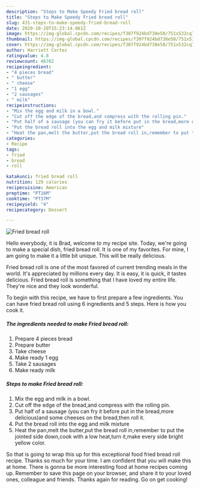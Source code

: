 ```yaml
---
description: "Steps to Make Speedy Fried bread roll"
title: "Steps to Make Speedy Fried bread roll"
slug: 431-steps-to-make-speedy-fried-bread-roll
date: 2020-10-20T15:23:14.061Z
image: https://img-global.cpcdn.com/recipes/f307f924bd738e50/751x532cq70/fried-bread-roll-recipe-main-photo.jpg
thumbnail: https://img-global.cpcdn.com/recipes/f307f924bd738e50/751x532cq70/fried-bread-roll-recipe-main-photo.jpg
cover: https://img-global.cpcdn.com/recipes/f307f924bd738e50/751x532cq70/fried-bread-roll-recipe-main-photo.jpg
author: Harriett Cortez
ratingvalue: 4.8
reviewcount: 46702
recipeingredient:
- "4 pieces bread"
- " butter"
- " cheese"
- "1 egg"
- "2 sausages"
- " milk"
recipeinstructions:
- "Mix the egg and milk in a bowl."
- "Cut off the edge of the bread,and compress with the rolling pin."
- "Put half of a sausage (you can fry it before put in the bread,more delicious)and some cheeses on the bread,then roll it."
- "Put the bread roll into the egg and milk mixture"
- "Heat the pan,melt the butter,put the bread roll in,remember to put the jointed side down,cook with a low heat,turn it,make every side bright yellow color."
categories:
- Recipe
tags:
- fried
- bread
- roll

katakunci: fried bread roll 
nutrition: 129 calories
recipecuisine: American
preptime: "PT16M"
cooktime: "PT37M"
recipeyield: "4"
recipecategory: Dessert

---
```



![Fried bread roll](https://img-global.cpcdn.com/recipes/f307f924bd738e50/751x532cq70/fried-bread-roll-recipe-main-photo.jpg)

Hello everybody, it is Brad, welcome to my recipe site. Today, we're going to make a special dish, fried bread roll. It is one of my favorites. For mine, I am going to make it a little bit unique. This will be really delicious.

Fried bread roll is one of the most favored of current trending meals in the world. It's appreciated by millions every day. It is easy, it is quick, it tastes delicious. Fried bread roll is something that I have loved my entire life. They're nice and they look wonderful.




To begin with this recipe, we have to first prepare a few ingredients. You can have fried bread roll using 6 ingredients and 5 steps. Here is how you cook it.

<!--inarticleads1-->

##### The ingredients needed to make Fried bread roll:

1. Prepare 4 pieces bread
1. Prepare  butter
1. Take  cheese
1. Make ready 1 egg
1. Take 2 sausages
1. Make ready  milk




<!--inarticleads2-->

##### Steps to make Fried bread roll:

1. Mix the egg and milk in a bowl.
1. Cut off the edge of the bread,and compress with the rolling pin.
1. Put half of a sausage (you can fry it before put in the bread,more delicious)and some cheeses on the bread,then roll it.
1. Put the bread roll into the egg and milk mixture
1. Heat the pan,melt the butter,put the bread roll in,remember to put the jointed side down,cook with a low heat,turn it,make every side bright yellow color.




So that is going to wrap this up for this exceptional food fried bread roll recipe. Thanks so much for your time. I am confident that you will make this at home. There is gonna be more interesting food at home recipes coming up. Remember to save this page on your browser, and share it to your loved ones, colleague and friends. Thanks again for reading. Go on get cooking!
